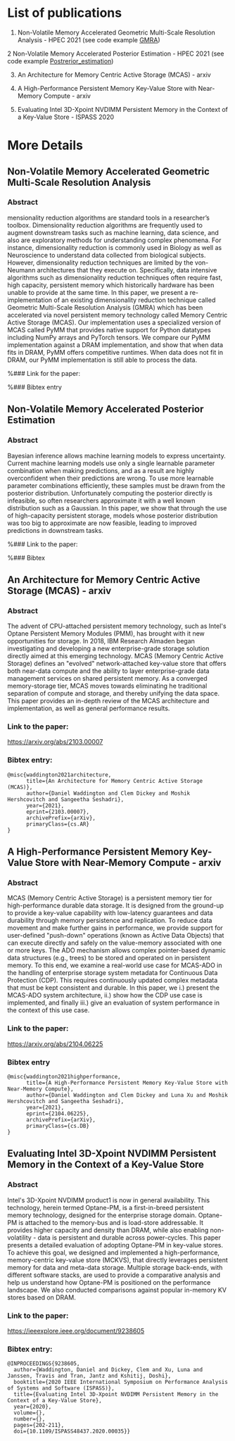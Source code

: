 # List of publications

1. Non-Volatile Memory Accelerated Geometric Multi-Scale Resolution Analysis - HPEC 2021 (see code example [GMRA](./code_examples/GMRA_HPEC2021))

2 Non-Volatile Memory Accelerated Posterior Estimation - HPEC 2021 (see code example [Postrerior_estimation](./code_examples/Posterior_estimation_HPEC2021))

3. An Architecture for Memory Centric Active Storage (MCAS) - arxiv

4. A High-Performance Persistent Memory Key-Value Store with Near-Memory Compute - arxiv

5. Evaluating Intel 3D-Xpoint NVDIMM Persistent Memory in the Context of a Key-Value Store - ISPASS 2020 
 

# More Details  


## Non-Volatile Memory Accelerated Geometric Multi-Scale Resolution Analysis
### Abstract
mensionality reduction algorithms are standard tools in a researcher’s toolbox. Dimensionality reduction algorithms are frequently used to augment downstream tasks such as machine learning, data science, and also are exploratory methods for understanding complex phenomena. For instance, dimensionality reduction is commonly used in Biology as well as Neuroscience to understand data collected from biological subjects. However, dimensionality reduction techniques are limited by the von-Neumann architectures that they execute on. Specifically, data intensive algorithms such as dimensionality
reduction techniques often require fast, high capacity, persistent memory which historically hardware has been unable to provide at the same time. In this paper, we present a re-implementation of an existing dimensionality reduction technique called Geometric Multi-Scale Resolution Analysis (GMRA) which has been accelerated via novel persistent memory technology called Memory Centric Active Storage (MCAS). Our implementation uses a specialized version of MCAS called PyMM that provides native support for Python datatypes including NumPy arrays and PyTorch tensors. We compare our PyMM implementation against a DRAM implementation, and show that when data fits in DRAM, PyMM offers competitive runtimes. When data does not fit in DRAM, our PyMM implementation is still able to process the data.

%### Link for the paper: 

%### Bibtex entry


## Non-Volatile Memory Accelerated Posterior Estimation
### Abstract

Bayesian inference allows machine learning models to express uncertainty. Current machine learning models use only a single learnable parameter combination when making predictions, and as a result are highly overconfident when their predictions are wrong. To use more learnable parameter combinations efficiently, these samples must be drawn from the posterior distribution. Unfortunately computing the posterior directly is infeasible, so often researchers approximate it with a well known distribution such as a Gaussian. In this paper, we show that through the use of high-capacity persistent storage, models whose posterior distribution was too big to approximate are now feasible, leading to improved predictions in downstream tasks.



%### Link to the paper:

%### Bibtex






## An Architecture for Memory Centric Active Storage (MCAS) - arxiv
### Abstract
The advent of CPU-attached persistent memory technology, such as Intel's Optane Persistent Memory Modules (PMM),
has brought with it new opportunities for storage. In 2018, IBM Research Almaden began investigating and developing
a new enterprise-grade storage solution directly aimed at this emerging technology.
MCAS (Memory Centric Active Storage) defines an "evolved" network-attached key-value store that offers both near-data compute and the ability to layer enterprise-grade data management services on shared persistent memory. As a converged memory-storage tier, MCAS moves towards eliminating he traditional separation of compute and storage, and thereby unifying the data space. This paper provides an in-depth review of the MCAS architecture
and implementation, as well as general performance
results.

### Link to the paper:
 https://arxiv.org/abs/2103.00007

### Bibtex entry:
```
@misc{waddington2021architecture,
      title={An Architecture for Memory Centric Active Storage (MCAS)}, 
      author={Daniel Waddington and Clem Dickey and Moshik Hershcovitch and Sangeetha Seshadri},
      year={2021},
      eprint={2103.00007},
      archivePrefix={arXiv},
      primaryClass={cs.AR}
}
```

## A High-Performance Persistent Memory Key-Value Store with Near-Memory Compute - arxiv

### Abstract

MCAS (Memory Centric Active Storage) is a persistent memory tier for high-performance durable data storage. It is designed from the ground-up to provide a key-value capability with low-latency guarantees and data durability through memory persistence and replication. To reduce data movement and make further gains in performance, we provide support for user-defined "push-down" operations (known as Active Data Objects) that can execute directly and safely on the value-memory associated with one or more keys. The ADO mechanism allows complex pointer-based dynamic data structures (e.g., trees) to be stored and operated on in persistent memory. To this end, we examine a real-world use case for MCAS-ADO in the handling of enterprise storage system metadata for Continuous Data Protection (CDP). This requires continuously updated complex metadata that must be kept consistent and durable.
In this paper, we i.) present the MCAS-ADO system architecture, ii.) show how the CDP use case is implemented, and finally iii.) give an evaluation of system performance in the context of this use case.

### Link to the paper: 
https://arxiv.org/abs/2104.06225

### Bibtex entry
```
@misc{waddington2021highperformance,
      title={A High-Performance Persistent Memory Key-Value Store with Near-Memory Compute}, 
      author={Daniel Waddington and Clem Dickey and Luna Xu and Moshik Hershcovitch and Sangeetha Seshadri},
      year={2021},
      eprint={2104.06225},
      archivePrefix={arXiv},
      primaryClass={cs.DB}
}
```

## Evaluating Intel 3D-Xpoint NVDIMM Persistent Memory in the Context of a Key-Value Store 
### Abstract
Intel's 3D-Xpoint NVDIMM product1 is now in general availability. This technology, herein termed Optane-PM, is a first-in-breed persistent memory technology, designed for the enterprise storage domain. Optane-PM is attached to the memory-bus and is load-store addressable. It provides higher capacity and density than DRAM, while also enabling non-volatility - data is persistent and durable across power-cycles. This paper presents a detailed evaluation of adopting Optane-PM in key-value stores. To achieve this goal, we designed and implemented a high-performance, memory-centric key-value store (MCKVS), that directly leverages persistent memory for data and meta-data storage. Multiple storage back-ends, with different software stacks, are used to provide a comparative analysis and help us understand how Optane-PM is positioned on the performance landscape. We also conducted comparisons against popular in-memory KV stores based on DRAM.

### Link to the paper: 
https://ieeexplore.ieee.org/document/9238605

### Bibtex entry:
```
@INPROCEEDINGS{9238605,
  author={Waddington, Daniel and Dickey, Clem and Xu, Luna and Janssen, Travis and Tran, Jantz and Kshitij, Doshi},
  booktitle={2020 IEEE International Symposium on Performance Analysis of Systems and Software (ISPASS)}, 
  title={Evaluating Intel 3D-Xpoint NVDIMM Persistent Memory in the Context of a Key-Value Store}, 
  year={2020},
  volume={},
  number={},
  pages={202-211},
  doi={10.1109/ISPASS48437.2020.00035}}
```
